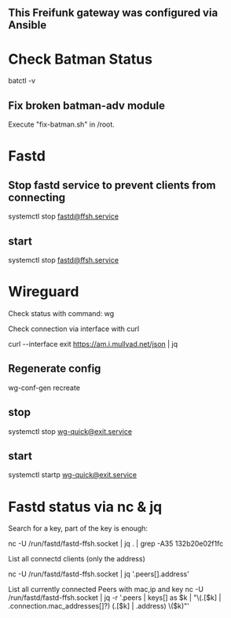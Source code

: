 ##
## This Freifunk gateway was configured via Ansible
##

# Check Batman Status

batctl -v

## Fix broken batman-adv module

Execute "fix-batman.sh" in /root.

# Fastd

## Stop fastd service to prevent clients from connecting

systemctl stop fastd@ffsh.service

## start

systemctl stop fastd@ffsh.service

# Wireguard

Check status with command: wg

Check connection via interface with curl

curl --interface exit https://am.i.mullvad.net/json | jq

## Regenerate config

wg-conf-gen recreate

## stop

systemctl stop wg-quick@exit.service

## start

systemctl startp wg-quick@exit.service

# Fastd status via nc & jq

Search for a key, part of the key is enough:

nc -U /run/fastd/fastd-ffsh.socket | jq . | grep -A35 132b20e02f1fc

List all connectd clients (only the address)

nc -U /run/fastd/fastd-ffsh.socket | jq '.peers[].address'

List all currently connected Peers with mac,ip and key
nc -U /run/fastd/fastd-ffsh.socket | jq -r '.peers | keys[] as $k | "\(.[$k] | .connection.mac_addresses[]?) \(.[$k] | .address) \($k)"'